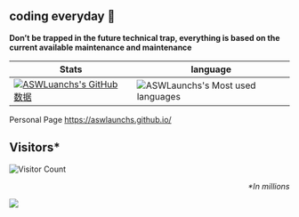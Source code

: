 
## coding everyday 👋
**Don’t be trapped in the future technical trap, everything is based on the current available maintenance and maintenance**
<!--
**ASWLaunchs/ASWLaunchs** is a ✨ _special_ ✨ repository because its `README.md` (this file) appears on your GitHub profile.

Here are some ideas to get you started:

- 🔭 I’m currently working on ...
- 🌱 I’m currently learning ...
- 👯 I’m looking to collaborate on ...
- 🤔 I’m looking for help with ...
- 💬 Ask me about ...
- 📫 How to reach me: ...
- 😄 Pronouns: ...
- ⚡ Fun fact: ...
-->
 Stats | language 
--- | --- 
[![ASWLuanchs's GitHub 数据](https://github-readme-stats.vercel.app/api?username=ASWLaunchs)]() | ![ASWLaunchs's Most used languages](https://github-readme-stats.vercel.app/api/top-langs/?username=ASWLaunchs&layout=compact&hide_border=true&langs_count=10) 

Personal Page
https://aswlaunchs.github.io/

## Visitors*
![Visitor Count](https://profile-counter.glitch.me/aswlaunchs/count.svg)
*<p align="right">&#42;In millions</p>*

![](http://antzuhl.cn:4000/get/@littleTreeme)
